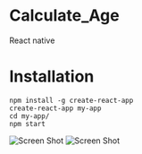 # Calculate_Age
React native

# Installation

```
npm install -g create-react-app
create-react-app my-app
cd my-app/
npm start
```
![Screen Shot](https://user-images.githubusercontent.com/27751735/62100341-03cd3a80-b29a-11e9-8f42-3580b10208e1.png)
![Screen Shot](https://user-images.githubusercontent.com/27751735/62100346-062f9480-b29a-11e9-94cb-27aa8d210d47.png)
